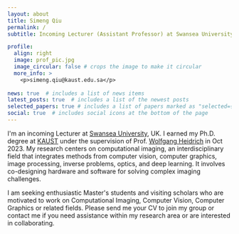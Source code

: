 ```yaml
---
layout: about
title: Simeng Qiu
permalink: /
subtitle: Incoming Lecturer (Assistant Professor) at Swansea University, UK.

profile:
  align: right
  image: prof_pic.jpg
  image_circular: false # crops the image to make it circular
  more_info: >
    <p>simeng.qiu@kaust.edu.sa</p>
  
news: true  # includes a list of news items
latest_posts: true  # includes a list of the newest posts
selected_papers: true # includes a list of papers marked as "selected={true}"
social: true  # includes social icons at the bottom of the page
---
```


I'm an incoming Lecturer at [Swansea University](https://www.swansea.ac.uk/), UK. I earned my Ph.D. degree at [KAUST](https://www.kaust.edu.sa/en/) under the supervision of Prof. [Wolfgang Heidrich](https://vccimaging.org/People/heidriw/) in Oct 2023. My research centers on computational imaging, an interdisciplinary field that integrates methods from computer vision, computer graphics, image processing, inverse problems, optics, and deep learning. It involves co-designing hardware and software for solving complex imaging challenges.

I am seeking enthusiastic Master's students and visiting scholars who are motivated to work on Computational Imaging, Computer Vision, Computer Graphics or related fields. Please send me your CV to join my group or contact me if you need assistance within my research area or are interested in collaborating.
